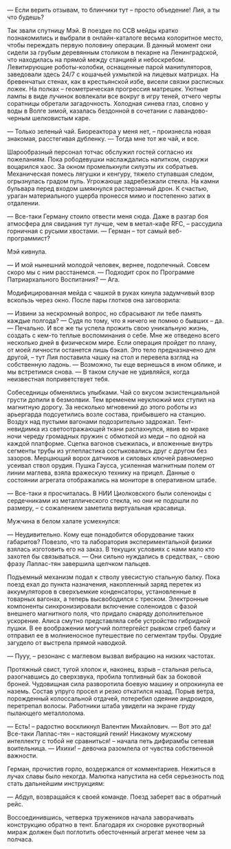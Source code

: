 — Если верить отзывам, то блинчики тут – просто объедение! Лия, а ты что будешь? 

Так звали спутницу Мэй. В поездке по ССВ мейды кратко познакомились и выбрали в онлайн-каталоге весьма колоритное место, чтобы переждать первую половину операции. В данный момент они сидели за грубым деревянным столиком в пекарне на Ленинградской, что находилась на прямой между станцией и небоскребом. Левитирующие роботы-колобки, оснащенные парой манипуляторов, заведовали здесь 24/7 с кошачьей ухмылкой на лицевых матрицах. На бревенчатых стенах, как в крестьянской избе, висели связки расписных ложек. На полках – геометрическая прогрессия матрешек. Уютные лампы в виде лучинок вовлекали все вокруг в игру теней, отчего черты соратницы обретали загадочность. Холодная синева глаз, словно у воды в Волге зимой, казалась бездонной в сочетании с лавандово-черным шелковистым каре.

— Только зеленый чай. Биореактора у меня нет, – произнесла новая знакомая, расстегивая дубленку.
— Тогда мне тот же чай, и все.

Шарообразный персонал тотчас обслужил гостей согласно их пожеланиям. Пока рободевушки наслаждались напитком, снаружи воцарился хаос. За окном промелькнули силуэты их собратьев. Механическая помесь лягушки и кенгуру, тяжело ступавшая следом, огрызнулась градом пуль. Угрожающе задребезжали стекла. На камни бульвара перед входом шмякнулся растерзанный дрон. К счастью, ураган материального ущерба пронесся мимо и постепенно затих в отдалении.

— Все-таки Герману стоило отвести меня сюда. Даже в разгар боя атмосфера для свидания тут лучше, чем в метал-кафе RFC, – рассудила горничная с русыми хвостами.
— Герман – тот самый веб-программист?

Мэй кивнула.

— И мой нынешний молодой человек, вернее, подопечный. Совсем скоро мы с ним расстанемся.
— Подходит срок по Программе Патриархального Воспитания?
— Ага.

Модифицированная мейда с чашкой в руках кинула задумчивый взор вскользь через окно. После пары глотков она заговорила:

— Извини за нескромный вопрос, но сбрасывают ли тебе память каждые полгода?
— Судя по тому, что я ничего не помню о бывших – да.
— Печально. И все же ты успела прожить свою уникальную жизнь, создать с кем-то теплые воспоминания о себе. Мне же отведено всего несколько дней в физическом мире. Если операция пройдет по плану, от моей личности останется лишь бэкап. Это тело предназначено для другой, – тут Лия поставила чашку на стол и перевела взгляд на собственную ладонь.
— Возможно, ты еще вернешься в ином облике, и мы встретимся снова.
— В таком случае не удивляйся, когда неизвестная поприветствует тебя.

Собеседницы обменялись улыбками. Чай со вкусом экзистенциальной грусти допили в безмолвии.
Тем временем неуклюжий мех ступил на магнитную дорогу. За несколько мгновений до этого роботы из арьергарда подсуетились возле состава, прибывшего на станцию. Воздух над пустыми вагонами подозрительно задрожал. Тент-невидимка из светоотражающей ткани распахнулся, явив во мраке ночи череду громадных пружин с обмоткой из меди – по одной на каждой платформе. Сцепка вагонов съежилась, и вложенные внутрь сегменты трубы из углепластика состыковались друг с другом без зазоров. Мерцающий ворох датчиков и силовых ключей равномерно усеивал ствол орудия. Пушка Гаусса, усиленная магнитным полем от линии маглева, взяла вражескую технику на прицел. Данные о состоянии агрегата отображались на мониторе в оперативном штабе.

— Все-таки я просчиталась. В НИИ Циолковского были соленоиды с сердечниками из металлического стекла, но они не подошли по размеру, – с сожалением заметила виртуальная красавица.

Мужчина в белом халате усмехнулся:

— Неудивительно. Кому еще понадобится оборудование таких габаритов? Повезло, что та лаборатория экспериментальной физики взялась изготовить его на заказ. В текущих условиях с нами мало кто захотел бы связываться.
— Они сильно нуждались в средствах, – свою фразу Лаплас-тян завершила щелчком пальцев.

Подъемный механизм подал к стволу увесистую стальную балку. Пока поезд ехал до пункта назначения, накопленный заряд перетек из аккумуляторов в сверхъемкие конденсаторы, установленные в товарных вагонах, а теперь высвободился с треском. Электронные компоненты синхронизировали включение соленоидов с фазой внешнего магнитного поля, что придало снаряду дополнительное ускорение.
Алиса смутно представляла себе устройство гибридной пушки. В ее воображении могучий полтергейст рывком сгреб балку и отправил ее в молниеносное путешествие по сегментам трубы. Орудие загудело от выстрела прямой наводкой. 

— Пууу, – резонанс с маглевом вызвал вибрацию на низких частотах.

Протяжный свист, тугой хлопок и, наконец, взрыв – стальная рельса, разогнавшись до сверхзвука, пробила топливный бак за боковой броней. Чудовищная сила разворотила боевую машину и опрокинула ее наземь. Состав упруго просел и резко откатился назад. Порыв ветра, порожденный колоссальной отдачей, потеребил одеяние андроидов, перетрепал волосы. Работники штаба увидели на экране груду пылающего металлолома.

— Есть! – радостно воскликнул Валентин Михайлович.
— Вот это да! Все-таки Лаплас-тян – настоящий гений! Никакому мужскому интеллекту с тобой не сравниться! – начала петь дифирамбы сетевая воительница.
— Ихихи! – девочка разомлела от чувства собственной важности.

Герман, прочистив горло, воздержался от комментариев. Нежиться в лучах славы было некогда. Малютка напустила на себя серьезность под стать дальнейшим инструкциям:

— Абдул, возвращайся к своей команде. Поезд заберет вас в обратный рейс.

Воссоединившись, четверка тружеников начала заворачивать конструкцию обратно в тент. Благодаря их сноровке рукотворный мираж должен был поглотить обесточенный агрегат менее чем за полчаса.